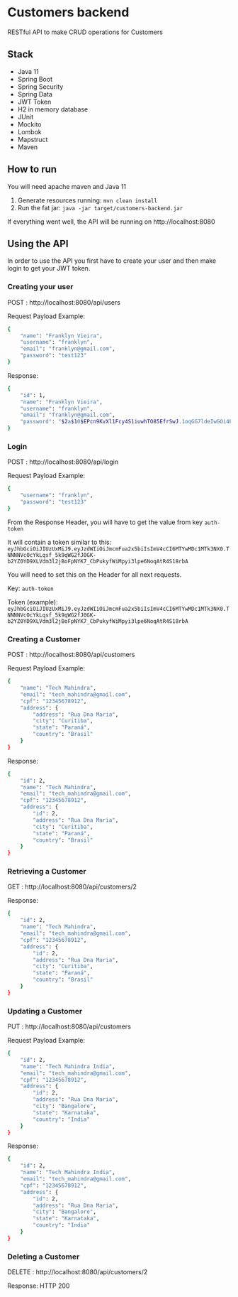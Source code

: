 # Customers backend
RESTful API to make CRUD operations for Customers

## Stack

- Java 11
- Spring Boot
- Spring Security
- Spring Data
- JWT Token
- H2 in memory database
- JUnit
- Mockito
- Lombok
- Mapstruct
- Maven

## How to run

You will need apache maven and Java 11

1. Generate resources running: 
```mvn clean install ```
1. Run the fat jar:
```java -jar target/customers-backend.jar ```

If everything went well, the API will be running on http://localhost:8080

## Using the API

In order to use the API you first have to create your user and then make login to get your JWT token.

### Creating your user
POST : http://localhost:8080/api/users

Request Payload Example:
```sh
{
    "name": "Franklyn Vieira",
    "username": "franklyn",
    "email": "franklyn@gmail.com",
    "password": "test123"
}
```

Response:
```sh
{
    "id": 1,
    "name": "Franklyn Vieira",
    "username": "franklyn",
    "email": "franklyn@gmail.com",
    "password": "$2a$10$EPcn9KvXl1Fcy4S1iuwhTO85EfrSwJ.1oqGG7ldeIwGOi4ExtbdtC"
}
```

### Login
POST : http://localhost:8080/api/login

Request Payload Example:
```sh
{
    "username": "franklyn",
    "password": "test123"
}
```

From the Response Header, you will have to get the value from key ```auth-token```

It will contain a token similar to this: ```eyJhbGciOiJIUzUxMiJ9.eyJzdWIiOiJmcmFua2x5biIsImV4cCI6MTYwMDc1MTk3NX0.TNNNNVcOcYkLqsf_5k9qWG2fJ0GK-b2YZ0YD9XLVdm3l2jBoFpNYK7_CbPukyfWiMpyi3lpe6NoqAtR4S18rbA```

You will need to set this on the Header for all next requests.

Key: ```auth-token```

Token (example): ```eyJhbGciOiJIUzUxMiJ9.eyJzdWIiOiJmcmFua2x5biIsImV4cCI6MTYwMDc1MTk3NX0.TNNNNVcOcYkLqsf_5k9qWG2fJ0GK-b2YZ0YD9XLVdm3l2jBoFpNYK7_CbPukyfWiMpyi3lpe6NoqAtR4S18rbA```

### Creating a Customer
POST : http://localhost:8080/api/customers

Request Payload Example:
```sh
{
    "name": "Tech Mahindra",
    "email": "tech_mahindra@gmail.com",
    "cpf": "12345678912",
	"address": {
		"address": "Rua Dna Maria",
		"city": "Curitiba",
		"state": "Paraná",
		"country": "Brasil"
	}	
}
```

Response:
```sh
{
    "id": 2,
    "name": "Tech Mahindra",
    "email": "tech_mahindra@gmail.com",
    "cpf": "12345678912",
    "address": {
        "id": 2,
        "address": "Rua Dna Maria",
        "city": "Curitiba",
        "state": "Paraná",
        "country": "Brasil"
    }
}
```


### Retrieving a Customer
GET : http://localhost:8080/api/customers/2

Response:
```sh
{
    "id": 2,
    "name": "Tech Mahindra",
    "email": "tech_mahindra@gmail.com",
    "cpf": "12345678912",
    "address": {
        "id": 2,
        "address": "Rua Dna Maria",
        "city": "Curitiba",
        "state": "Paraná",
        "country": "Brasil"
    }
}
```


### Updating a Customer
PUT : http://localhost:8080/api/customers

Request Payload Example:
```sh
{
    "id": 2,
    "name": "Tech Mahindra India",
    "email": "tech_mahindra@gmail.com",
    "cpf": "12345678912",
    "address": {
        "id": 2,
        "address": "Rua Dna Maria",
        "city": "Bangalore",
        "state": "Karnataka",
        "country": "India"
    }
}
```

Response:
```sh
{
    "id": 2,
    "name": "Tech Mahindra India",
    "email": "tech_mahindra@gmail.com",
    "cpf": "12345678912",
    "address": {
        "id": 2,
        "address": "Rua Dna Maria",
        "city": "Bangalore",
        "state": "Karnataka",
        "country": "India"
    }
}
```

### Deleting a Customer
DELETE : http://localhost:8080/api/customers/2

Response: HTTP 200